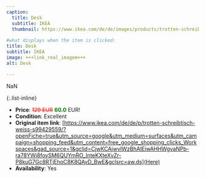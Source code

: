 ```yaml
---
caption:
  title: Desk
  subtitle: IKEA
  thumbnail: https://www.ikea.com/de/de/images/products/trotten-schreibtisch-weiss__1012718_pe828989_s5.jpg
  
#what displays when the item is clicked:
title: Desk
subtitle: IKEA
image: +++link_real_imagem+++
alt: Desk

---
```

NaN

{:.list-inline} 
- **Price**: <span style="color:red"><del>129 EUR</del></span> <span style="color:green">**60.0**</span> EUR!
- **Condition**: Excellent
- **Original item link**: [https://www.ikea.com/de/de/p/trotten-schreibtisch-weiss-s99429559/?openFiche=true&utm_source=google&utm_medium=surfaces&utm_campaign=shopping_feed&utm_content=free_google_shopping_clicks_Workspaces&gad_source=1&gclid=CjwKCAjwvIWzBhAlEiwAHHWgvaNPb-ra78YWj8foySM6QUYmRO_InteKXteXvZr-P8kuG7Gc8RTjEhoC8K8QAvD_BwE&gclsrc=aw.ds](Here)
- **Availability**: Yes
